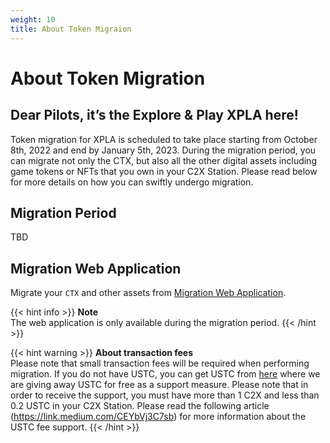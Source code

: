 ```yaml
---
weight: 10
title: About Token Migraion
---
```


# About Token Migration

## Dear Pilots, it’s the Explore & Play XPLA here!

Token migration for XPLA is scheduled to take place starting from October 8th, 2022 and end by January 5th, 2023. 
During the migration period, you can migrate not only the CTX, but also all the other digital assets including game tokens or NFTs that you own in your C2X Station. Please read below for more details on how you can swiftly undergo migration.

## Migration Period
TBD

## Migration Web Application
Migrate your `CTX` and other assets from [Migration Web Application](https://migration.c2x.world/).

{{< hint info >}}
**Note**  
The web application is only available during the migration period.
{{< /hint >}}

{{< hint warning >}}
**About transaction fees**  
Please note that small transaction fees will be required when performing migration. If you do not have USTC, you can get USTC from [here](https://support.c2x.world) where we are giving away USTC for free as a support measure. Please note that in order to receive the support, you must have more than 1 C2X and less than 0.2 USTC in your C2X Station.
Please read the following article (https://link.medium.com/CEYbVj3C7sb) for more information about the USTC fee support.
{{< /hint >}}
